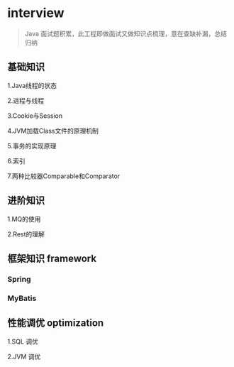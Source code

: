 # interview

> Java 面试题积累，此工程即做面试又做知识点梳理，意在查缺补漏，总结归纳

## 基础知识

1.Java线程的状态

2.进程与线程

3.Cookie与Session

4.JVM加载Class文件的原理机制

5.事务的实现原理

6.索引

7.两种比较器Comparable和Comparator

## 进阶知识

1.MQ的使用

2.Rest的理解

## 框架知识 framework

### Spring 

### MyBatis 

## 性能调优 optimization 

1.SQL 调优

2.JVM 调优